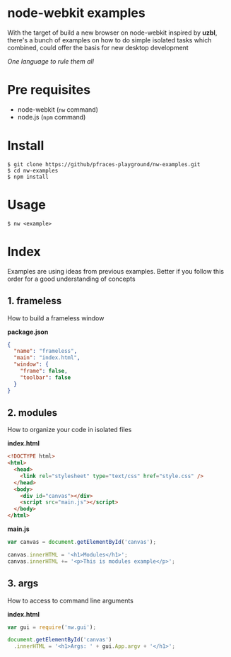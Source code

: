 # node-webkit examples

With the target of build a new browser on node-webkit inspired by **uzbl**,
there's a bunch of examples on how to do simple isolated tasks which combined,
could offer the basis for new desktop development

*One language to rule them all*

# Pre requisites

*   node-webkit (`nw` command)
*   node.js (`npm` command)

# Install

    $ git clone https://github/pfraces-playground/nw-examples.git
    $ cd nw-examples
    $ npm install

# Usage

    $ nw <example>

# Index

Examples are using ideas from previous examples. Better if you follow this
order for a good understanding of concepts

## 1. frameless

How to build a frameless window

**package.json**

```json
{
  "name": "frameless",
  "main": "index.html",
  "window": {
    "frame": false,
    "toolbar": false
  }
}
```

## 2. modules

How to organize your code in isolated files

**index.html**

```html
<!DOCTYPE html>
<html>
  <head>
    <link rel="stylesheet" type="text/css" href="style.css" />
  </head>
  <body>
    <div id="canvas"></div>
    <script src="main.js"></script>
  </body>
</html>
```

**main.js**

```js
var canvas = document.getElementById('canvas');

canvas.innerHTML = '<h1>Modules</h1>';
canvas.innerHTML += '<p>This is modules example</p>';
```

## 3. args

How to access to command line arguments

**index.html**

```js
var gui = require('nw.gui');

document.getElementById('canvas')
  .innerHTML = '<h1>Args: ' + gui.App.argv + '</h1>';
```
